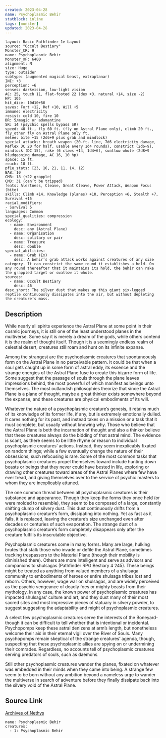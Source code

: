 ```yaml
---
created: 2023-04-28
name: Psychoplasmic Behir
statblock: inline
tags: [monster]
updated: 2023-04-28
---
```

```statblock
layout: Basic Pathfinder 1e Layout
source: "Occult Bestiary"
Monster_CR: 9
name: Psychoplasmic Behir
Monster_XP: 6400
alignment: N
size: Huge
type: outsider
subtype: (augmented magical beast, extraplanar)
INI: +3
perception: +6
senses: darkvision, low-light vision
AC: 25, touch 11, flat-footed 22 (dex +3, natural +14, size -2)
HP: 105
hit_dice: 10d10+50
saves: Fort +12, Ref +10, Will +5
immune: electricity
resist: cold 10, fire 10
DR: 5/magic or adamantine
SR: 14 (psychic spells bypass SR)
speed: 40 ft., fly 60 ft. (fly on Astral Plane only), climb 20 ft., fly_other fly on Astral Plane only ft.
melee: bite +15 (2d6+9 plus grab and mindlock)
special_attacks: breath weapon (20-ft. line, 7d6 electricity damage, Reflex DC 20 for half, usable every 1d4 rounds), constrict (2d6+9), mindlock (DC 15), rake (6 claws +14, 1d4+6), swallow whole (2d8+9 bludgeoning damage, AC 16, 10 hp)
space: 15 ft.
reach: 10 ft.
pf1e_stats: [23, 16, 21, 11, 14, 12]
BAB: 10
CMB: 18 (+22 grapple)
CMD: 31 (can’t be tripped)
feats: Alertness, Cleave, Great Cleave, Power Attack, Weapon Focus (bite)
skills: Climb +14, Knowledge (planes) +10, Perception +6, Stealth +7, Survival +15
racial_modifiers:
- Survival 5
languages: Common
special_qualities: compression
ecology:
  - name: Environment
    desc: any (Astral Plane)
  - name: Organisation
    desc: solitary or pair
  - name: Treasure
    desc: double
special_abilities:
  - name: Grab (Ex)
    desc: A behir’s grab attack works against creatures of any size category. It can constrict the same round it establishes a hold. On any round thereafter that it maintains its hold, the behir can rake the grappled target or swallow it whole.
sources:
  - name: Occult Bestiary
    desc: 46
desc_short: The silver dust that makes up this giant six-legged reptile continuously dissipates into the air, but without depleting the creature’s mass.
```
## Description
While nearly all spirits experience the Astral Plane at some point in their cosmic journeys, it is still one of the least understood planes in the multiverse. Some say it is merely a dream of the gods, while others contend it is the realm of thought itself. Though it is a seemingly endless realm of celestial desert, creatures still roam and hunt on its infinite expanse.

Among the strangest are the psychoplasmic creatures that spontaneously form on the Astral Plane in no perceivable pattern. It could be that when a soul gets caught up in some form of astral eddy, its essence and the strange energies of the Astral Plane fuse to create this bizarre form of life. Some suggest that the passage of souls through the plane leaves impressions behind, the most powerful of which manifest as beings unto themselves. The most outlandish philosophies theorize that since the Astral Plane is a plane of thought, maybe a great thinker exists somewhere beyond the expanse, and these creatures are physical embodiments of its will.

Whatever the nature of a psychoplasmic creature’s genesis, it retains much of its knowledge of its former life, if any, but is extremely emotionally dulled. It cares nothing for its past, and instead takes on a mission or a task that it must complete, but usually without knowing why. Those who believe that the Astral Plane is both the incarnation of thought and also a thinker believe that these creatures always do the bidding of that astral mind. The evidence is scant, as there seems to be little rhyme or reason to individual psychoplasmic creatures’ actions. Instead, they seem inexplicably fixated on random things; while a few eventually change the nature of their obsessions, such refocusing is rare. Some of the most common tasks that psychoplasmic creatures propel themselves toward include hunting down beasts or beings that they never could have bested in life, exploring or drawing other creatures toward areas of the Astral Planes where few have ever tread, and giving themselves over to the service of psychic masters to whom they are inexplicably attuned.

The one common thread between all psychoplasmic creatures is their substance and appearance. Though they keep the forms they once held (or were molded to resemble), they seem to be composed of a large, constantly shifting clump of silvery dust. This dust continuously drifts from a psychoplasmic creature’s form, dissipating into nothing. Yet as fast as it falls, it is replaced, leaving the creature’s size unchanged even after decades or centuries of such evaporation. The strange dust of a psychoplasmic creature’s form completely disappears only after the creature fulfills its inscrutable objective.

Psychoplasmic creatures come in many forms. Many are large, hulking brutes that stalk those who invade or defile the Astral Plane, sometimes tracking trespassers to the Material Plane (though their mobility is diminished there). Others are more intelligent and serve as advisors and companions to shulsagas (Pathfinder RPG Bestiary 4 245). These beings might be treated as anything from valued members of a shulsaga community to embodiments of heroes or entire shulsaga tribes lost and reborn. Others, however, wage war on shulsagas, and are widely perceived as the psychic vengeance of deadly foes or mighty beasts from their mythology. In any case, the known power of psychoplasmic creatures has impacted shulsagas’ culture and art, and they dust many of their most sacred sites and most impressive pieces of statuary in silvery powder, to suggest suggesting the adaptability and might of psychoplasmic creatures.

A select few psychoplasmic creatures serve the interests of the Boneyard-though it can be difficult to tell whether that is intentional or incidental. Psychopomps keep these astral denizens at arm’s length, but nonetheless welcome their aid in their eternal vigil over the River of Souls. Many psychopomps remain skeptical of the strange creatures’ agenda, though, suspecting that these psychoplasmic allies are spying on or undermining their comrades. Regardless, no accounts tell of psychoplasmic creatures serving predators of souls, such as daemons.

Still other psychoplasmic creatures wander the planes, fixated on whatever was embedded in their minds when they came into being. A strange few seem to be born without any ambition beyond a nameless urge to wander the multiverse in search of adventure before they finally dissipate back into the silvery void of the Astral Plane.
## Source Link
[Archives of Nethys](https://aonprd.com/MonsterDisplay.aspx?ItemName=Psychoplasmic%20Behir)
```encounter-table
name: Psychoplasmic Behir
creatures:
  - 1: Psychoplasmic Behir
```
